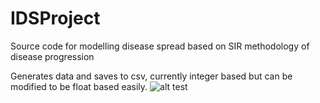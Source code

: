 # IDSProject
Source code for modelling disease spread based on SIR methodology of disease progression

Generates data and saves to csv, currently integer based but can be modified to be float based easily.
![alt test](https://github.com/dkarmy12/IDSProject/blob/master/samplegraph1.jpg?raw=true)
